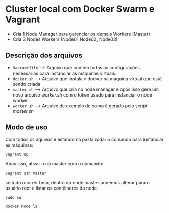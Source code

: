 # Cluster local com Docker Swarm e Vagrant

- Cria 1 Node Manager para gerenciar os demais Workers (Master)
- Cria 3 Nodes Workers (Node01,Node02, Node03)

## Descrição dos arquivos 

- `Vagrantfile` --> Arquivo que contém todas as configurações necessárias para instanciar as máquinas virtuais.
- `docker.sh` --> Arquivo que instala o docker na máquina virtual que está sendo criada 
- `master.sh` --> Arquivo que cria no node manager e após isso gera um novo arquivo *worker.sh* com o token usado para instanciar o node worker
- `worker.sh` --> Arquivo de exemplo de como é gerado pelo script *master.sh* 


## Modo de uso 

Com todos os aquivos e estando na pasta rodar o comando para instanciar as máquinas:

```shell
vagrant up
```

Apos isso, ativar o nó master com o comando:

```shell
vagrant ssh master
```

se tudo ocorrer bem, dentro do node master podemos alterar para o usuário root e listar os contêineres do node:

```shell
sudo su

docker node ls
```